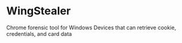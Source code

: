 # WingStealer
Chrome forensic tool for Windows Devices that can retrieve cookie, credentials, and card data
